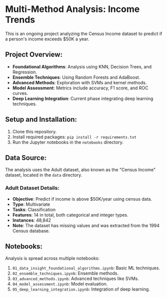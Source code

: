 # Multi-Method Analysis: Income Trends

This is an ongoing project analyzing the Census Income dataset to predict if a person's income exceeds $50K a year.

## Project Overview:
- **Foundational Algorithms**: Analysis using KNN, Decision Trees, and Regression.
- **Ensemble Techniques**: Using Random Forests and AdaBoost.
- **Advanced Methods**: Exploration with SVMs and kernel methods.
- **Model Assessment**: Metrics include accuracy, F1 score, and ROC curves.
- **Deep Learning Integration**: Current phase integrating deep learning techniques.

## Setup and Installation:
1. Clone this repository.
2. Install required packages: `pip install -r requirements.txt`
3. Run the Jupyter notebooks in the `notebooks` directory.

## Data Source:
The analysis uses the Adult dataset, also known as the "Census Income" dataset, located in the `data` directory.

### Adult Dataset Details:
- **Objective**: Predict if income is above $50K/year using census data.
- **Type**: Multivariate
- **Tasks**: Classification
- **Features**: 14 in total, both categorical and integer types.
- **Instances**: 48,842
- **Note**: The dataset has missing values and was extracted from the 1994 Census database.

## Notebooks:
Analysis is spread across multiple notebooks:
1. `01_data_insight_foundational_algorithms.ipynb`: Basic ML techniques.
2. `02_ensemble_techniques.ipynb`: Ensemble methods.
3. `03_advanced_methods.ipynb`: Advanced techniques like SVMs.
4. `04_model_assessment.ipynb`: Model evaluation.
5. `05_deep_learning_integration.ipynb`: Integration of deep learning.


